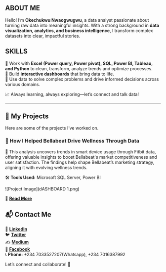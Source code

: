 ## ABOUT ME  

Hello! I’m **Okechukwu Nwaogwugwu**, a data analyst passionate about turning raw data into meaningful insights. With a strong background in **data visualization, analytics, and business intelligence**, I transform complex datasets into clear, impactful stories.  

## SKILLS

🔹 Work with **Excel (Power query, Power pivot), SQL, Power BI, Tableau, and Python** to clean, transform, analyze trends and optimize processes.  
🔹 Build **interactive dashboards** that bring data to life.  
🔹 Use data to solve complex problems and drive informed decisions across various domains.  

📈 Always learning, always exploring—let’s connect and talk data!  

---
## 📂 My Projects  
Here are some of the projects I’ve worked on.  

### 🔹 **How I Helped Bellabeat Drive Wellness Through Data**  
📌 This analysis uncovers trends in smart device usage through Fitbit data, offering valuable insights to boost Bellabeat's market competitiveness and user satisfaction. The findings help shape Bellabeat’s marketing strategy, aligning it with evolving wellness trends.

🛠️ **Tools Used:** Microsoft SQL Server, Power BI 

![Project Image](dASHBOARD 1.png)  

🔗 **[Read More](https://medium.com/@okeyxiii/bellabeat-case-study-eea0d9e559c1)**  

## 📬 Contact Me  
💼 [**LinkedIn**](https://www.linkedin.com/in/okechukwu-nwaogwugwu-016037145/)  
🐦 [**Twitter**](https://x.com/Okeykenneth1)  
✍️ [**Medium**](https://medium.com/@okeyxiii)  
📘 [**Facebook**](https://web.facebook.com/Okeyken/)  
📞 **Phone:** +234 7033527207(Whatsapp), +234 7016387992  

Let’s connect and collaborate! 🚀 
